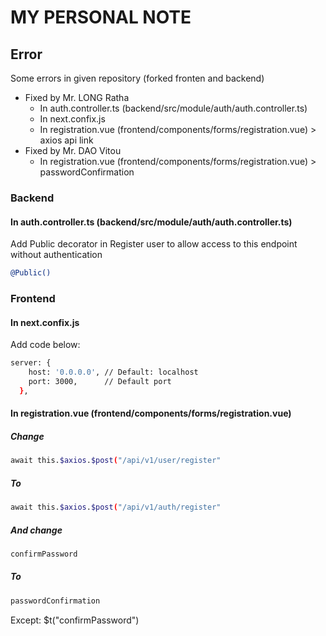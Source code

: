 # MY PERSONAL NOTE

## Error
Some errors in given repository (forked fronten and backend)
- Fixed by Mr. LONG Ratha
    - In auth.controller.ts (backend/src/module/auth/auth.controller.ts)
    - In next.confix.js
    - In registration.vue (frontend/components/forms/registration.vue) > axios api link
- Fixed by Mr. DAO Vitou
    - In registration.vue (frontend/components/forms/registration.vue) > passwordConfirmation
### Backend
#### In auth.controller.ts (backend/src/module/auth/auth.controller.ts)
Add Public decorator in Register user to allow access to this endpoint without authentication
```sh
@Public()
```
### Frontend
#### In next.confix.js
Add code below:
```sh
server: {
    host: '0.0.0.0', // Default: localhost
    port: 3000,      // Default port
  },
```
#### In registration.vue (frontend/components/forms/registration.vue)
##### Change
```sh
await this.$axios.$post("/api/v1/user/register"
```
##### To
```sh
await this.$axios.$post("/api/v1/auth/register"
```
##### And change
```sh
confirmPassword
```
##### To
```sh
passwordConfirmation
```
Except: $t("confirmPassword")